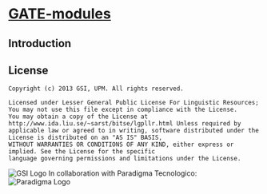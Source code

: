 [GATE-modules](https://github.com/gsi-upm/GATE-modules)
=====

## Introduction


## License

```
Copyright (c) 2013 GSI, UPM. All rights reserved.

Licensed under Lesser General Public License For Linguistic Resources; 
You may not use this file except in compliance with the License. 
You may obtain a copy of the License at http://www.ida.liu.se/~sarst/bitse/lgpllr.html Unless required by 
applicable law or agreed to in writing, software distributed under the License is distributed on an "AS IS" BASIS,
WITHOUT WARRANTIES OR CONDITIONS OF ANY KIND, either express or implied. See the License for the specific 
language governing permissions and limitations under the License.
```
![GSI Logo](http://gsi.dit.upm.es/templates/jgsi/images/logo.png)
In collaboration with Paradigma Tecnologico:
![Paradigma Logo](http://www.paradigmatecnologico.com/wp-content/themes/paradigma13/images/logos/logo_paradigma_2013_BIG.png)

